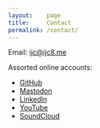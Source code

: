 ```yaml
---
layout:    page
title:     Contact
permalink: /contact/
---
```


Email: [ijc@ijc8.me](mailto:ijc@ijc8.me)

Assorted online accounts:
- [GitHub](https://github.com/ijc8)
- [Mastodon](https://mas.to/@ijc)
- [LinkedIn](https://www.linkedin.com/in/ianclester)
- [YouTube](https://www.youtube.com/channel/UCiU6MATlJUGjsOBHOE-AJcw)
- [SoundCloud](https://soundcloud.com/ijc8)
